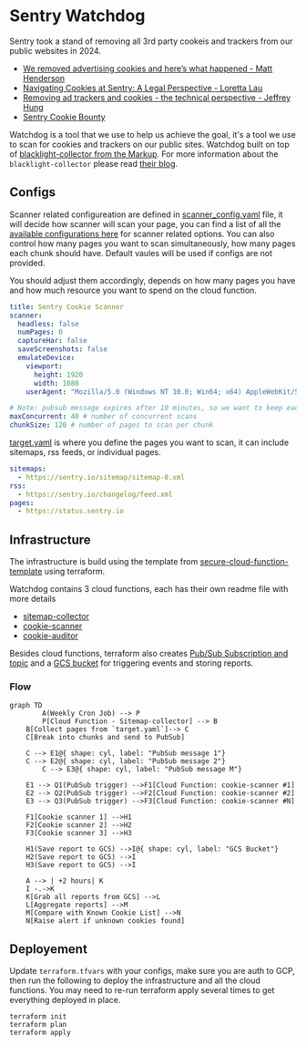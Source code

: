# Sentry Watchdog
Sentry took a stand of removing all 3rd party cookeis and trackers from our public websites in 2024.
- [We removed advertising cookies and here’s what happened - Matt Henderson](https://blog.sentry.io/we-removed-advertising-cookies-heres-what-happened/)
- [Navigating Cookies at Sentry: A Legal Perspective - Loretta Lau](https://blog.sentry.io/navigating-cookies-at-sentry-a-legal-perspective/)
- [Removing ad trackers and cookies - the technical perspective - Jeffrey Hung](https://blog.sentry.io/removing-ad-trackers-and-cookies-the-technical-perspective/)
- [Sentry Cookie Bounty](https://sentry.io/cookiebounty/)

Watchdog is a tool that we use to help us achieve the goal, it's a tool we use to scan for cookies and trackers on our public sites. Watchdog  built on top of [blacklight-collector from the Markup](https://github.com/the-markup/blacklight-collector/tree/main?tab=readme-ov-file). For more information about the `blacklight-collector` please read [their blog](https://themarkup.org/blacklight/2020/09/22/how-we-built-a-real-time-privacy-inspector).

## Configs

Scanner related configureation are defined in [scanner_config.yaml](./scanner_config.yaml) file, it will decide how scanner will scan your page, you can find a list of all the [available configurations here](https://github.com/the-markup/blacklight-collector/tree/main?tab=readme-ov-file#collector-configuration) for scanner related options. You can also control how many pages you want to scan simultaneously, how many pages each chunk should have. Default vaules will be used if configs are not provided.

You should adjust them accordingly, depends on how many pages you have and how much resource you want to spend on the cloud function.
```yaml
title: Sentry Cookie Scanner
scanner:
  headless: false
  numPages: 0
  captureHar: false
  saveScreenshots: false
  emulateDevice:
    viewport:
      height: 1920
      width: 1080
    userAgent: "Mozilla/5.0 (Windows NT 10.0; Win64; x64) AppleWebKit/537.36 (KHTML, like Gecko) Chrome/132.0.0.0 Safari/537.3"

# Note: pubsub message expires after 10 minutes, so we want to keep each chunk under 10 minutes
maxConcurrent: 40 # number of concurrent scans
chunkSize: 120 # number of pages to scan per chunk
```

[target.yaml](./target.yaml) is where you define the pages you want to scan, it can include sitemaps, rss feeds, or individual pages. 
```yaml
sitemaps:
  - https://sentry.io/sitemap/sitemap-0.xml
rss:
  - https://sentry.io/changelog/feed.xml
pages:
  - https://status.sentry.io
```

## Infrastructure
The infrastructure is build using the template from [secure-cloud-function-template](https://github.com/getsentry/secure-cloud-functions-template) using terraform.

Watchdog contains 3 cloud functions, each has their own readme file with more details
- [sitemap-collector](./functions/sitemap-collector/)
- [cookie-scanner](./functions/cookie-scanner/)
- [cookie-auditor](./functions/cookie-auditor/)

Besides cloud functions, terraform also creates [Pub/Sub Subscription and topic](./pubsubs/page-scanning-pubsub/) and a [GCS bucket](./gcs/aggregated_reports_storage/) for triggering events and storing reports.

### Flow
```mermaid
graph TD
		A(Weekly Cron Job) --> P
		P[Cloud Function - Sitemap-collector] --> B
    B[Collect pages from `target.yaml`]--> C
    C[Break into chunks and send to PubSub] 
    
    C --> E1@{ shape: cyl, label: "PubSub message 1"}
    C --> E2@{ shape: cyl, label: "PubSub message 2"}
		C --> E3@{ shape: cyl, label: "PubSub message M"}
		
    E1 --> Q1(PubSub trigger) -->F1[Cloud Function: cookie-scanner #1]
    E2 --> Q2(PubSub trigger) -->F2[Cloud Function: cookie-scanner #2]
    E3 --> Q3(PubSub trigger) -->F3[Cloud Function: cookie-scanner #N]

    F1[Cookie scanner 1] -->H1
    F2[Cookie scanner 2] -->H2
    F3[Cookie scanner 3] -->H3

    H1(Save report to GCS) -->I@{ shape: cyl, label: "GCS Bucket"}
    H2(Save report to GCS) -->I
    H3(Save report to GCS) -->I

    A --> | +2 hours| K
    I -.->K
    K[Grab all reports from GCS] -->L
    L[Aggregate reports] -->M
    M[Compare with Known Cookie List] -->N
    N[Raise alert if unknown cookies found]

```

## Deployement

Update `terraform.tfvars` with your configs, make sure you are auth to GCP, then run the following to deploy the infrastructure and all the cloud functions.
You may need to re-run terraform apply several times to get everything deployed in place.

```
terraform init
terraform plan
terraform apply
```
